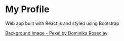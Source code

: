# My Profile

Web app built with React.js and styled using Bootstrap

[Background Image - Pexel by Dominika Roseclay](https://www.pexels.com/photo/close-up-photo-of-swiss-cheese-leaf-912413/)